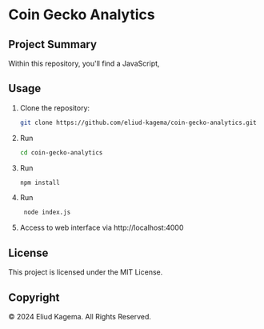 # Coin Gecko Analytics

## Project Summary
Within this repository, you'll find a JavaScript, 


## Usage

1. Clone the repository:

   ```bash
   git clone https://github.com/eliud-kagema/coin-gecko-analytics.git

2. Run 

    ```bash
    cd coin-gecko-analytics

3. Run 

    ```bash
    npm install

4. Run 

   ```bash
    node index.js

5. Access to web interface via http://localhost:4000

## License
This project is licensed under the MIT License.


## Copyright
© 2024 Eliud Kagema. All Rights Reserved.